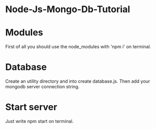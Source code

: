 # Node-Js-Mongo-Db-Tutorial

# Modules
First of all you should use the node_modules with 'npm i' on terminal.

# Database
Create an utility directory and into create database.js. Then add your mongodb server connection string.

# Start server
Just write npm start on terminal.
